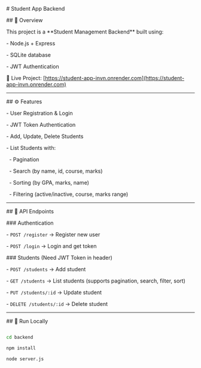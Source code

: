 \# Student App Backend



\## 📖 Overview

This project is a \*\*Student Management Backend\*\* built using:

\- Node.js + Express

\- SQLite database

\- JWT Authentication



🔗 Live Project: \[https://student-app-invn.onrender.com](https://student-app-invn.onrender.com)



---



\## ⚙️ Features

\- User Registration \& Login

\- JWT Token Authentication

\- Add, Update, Delete Students

\- List Students with:

&nbsp; - Pagination

&nbsp; - Search (by name, id, course, marks)

&nbsp; - Sorting (by GPA, marks, name)

&nbsp; - Filtering (active/inactive, course, marks range)



---



\## 🔗 API Endpoints

\### Authentication

\- `POST /register` → Register new user

\- `POST /login` → Login and get token



\### Students (Need JWT Token in header)

\- `POST /students` → Add student

\- `GET /students` → List students (supports pagination, search, filter, sort)

\- `PUT /students/:id` → Update student

\- `DELETE /students/:id` → Delete student



---



\## 🚀 Run Locally

```bash

cd backend

npm install

node server.js



